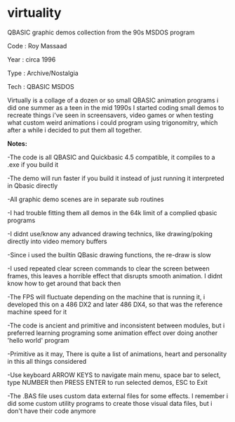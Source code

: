 # virtuality
QBASIC graphic demos collection from the 90s MSDOS program

Code : Roy Massaad

Year : circa 1996

Type : Archive/Nostalgia

Tech : QBASIC MSDOS


Virtually is a collage of a dozen or so small QBASIC animation programs i did one summer as a teen in the mid 1990s
I started coding small demos to recreate things i've seen in screensavers, video games or when testing what custom weird animations i could program using trigonomitry, which after a while i decided to put them all together.


**Notes:**

-The code is all QBASIC and Quickbasic 4.5 compatible, it compiles to a .exe if you build it

-The demo will run faster if you build it instead of just running it interpreted in Qbasic directly

-All graphic demo scenes are in separate sub routines

-I had trouble fitting them all demos in the 64k limit of a complied qbasic programs

-I didnt use/know any advanced drawing technics, like drawing/poking directly into video memory buffers

-Since i used the builtin QBasic drawing functions, the re-draw is slow

-I used repeated clear screen commands to clear the screen between frames, this leaves a horrible effect that disrupts smooth animation. I didnt know how to get around that back then

-The FPS will fluctuate depending on the machine that is running it, i developed this on a 486 DX2 and later 486 DX4, so that was the reference machine speed for it

-The code is ancient and primitive and inconsistent between modules, but i preferred learning programing some animation effect over doing another 'hello world' program

-Primitive as it may, There is quite a list of animations, heart and personality in this all things considered

-Use keyboard ARROW KEYS to navigate main menu, space bar to select, type NUMBER then PRESS ENTER to run selected demos, ESC to Exit

-The .BAS file uses custom data external files for some effects. I remember i did some custom utility programs to create those visual data files, but i don't have their code anymore